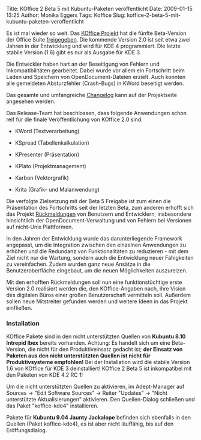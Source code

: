 Title: KOffice 2 Beta 5 mit Kubuntu-Paketen veröffentlicht
Date: 2009-01-15 13:25
Author: Monika Eggers
Tags: Koffice
Slug: koffice-2-beta-5-mit-kubuntu-paketen-veroffentlicht

Es ist mal wieder so weit. Das [KOffice
Projekt](http://www.koffice.org "http://www.koffice.org") hat die fünfte Beta-Version der Office Suite
[freigegeben](http://www.koffice.org/announcements/announce-2.0beta5.php "http://www.koffice.org/announcements/announce-2.0beta5.php"). Die kommende Version 2.0 ist seit etwa zwei Jahren in der
Entwicklung und wird für KDE 4 programmiert. Die letzte stabile Version
(1.6) gibt es nur als Ausgabe für KDE 3.


Die Entwickler haben hart an der Beseitigung von Fehlern und
Inkompatibilitäten gearbeitet. Dabei wurde vor allem ein Fortschritt
beim Laden und Speichern von OpenDocument-Dateien erzielt. Auch konnten
alle gemeldeten Absturzfehler (Crash-Bugs) in KWord beseitigt werden.  

Das gesamte und umfangreiche
[Changelog](http://www.koffice.org/announcements/changelog-2.0-beta5.php "http://www.koffice.org/announcements/changelog-2.0-beta5.php") kann auf der Projektseite angesehen werden.


<!--break--><!--break-->

Das Release-Team hat beschlossen, dass folgende Anwendungen schon reif
für die finale Veröffentlichung von KOffice 2.0 sind:


-   KWord (Textverarbeitung)
    
    
-   KSpread (Tabellenkalkulation)
    
    
-   KPresenter (Präsentation)
    
    
-   KPlato (Projektmanagement)
    
    
-   Karbon (Vektorgrafik)
    
    
-   Krita (Grafik- und Malanwendung)
    
    


Die verfolgte Zielsetzung mit der Beta 5 Freigabe ist zum einen die
Präsentation des Fortschritts seit der letzten Beta, zum anderen erhofft
sich das Projekt
[Rückmeldungen](http://bugs.kde.org "http://bugs.kde.org") von Benutzern und Entwicklern, insbesondere hinsichtlich der
OpenDocument-Verwaltung und von Fehlern bei Versionen auf nicht-Unix
Plattformen.


In den Jahren der Entwicklung wurde das darunterliegende Framework
angepasst, um die Integration zwischen den einzelnen Anwendungen zu
erhöhen und die Redundanz von Funktionalitäten zu reduzieren - mit dem
Ziel nicht nur die Wartung, sondern auch die Entwicklung neuer
Fähigkeiten zu vereinfachen. Zudem wurden ganz neue Ansätze in die
Benutzeroberfläche eingebaut, um die neuen Möglichkeiten auszureizen.


Mit den erhofften Rückmeldungen soll nun eine funktionstüchtige erste
Version 2.0 realisiert werden die, den KOffice-Angaben nach, ihre Vision
des digitalen Büros einer großen Benutzerschaft vermitteln soll.
Außerdem sollen neue Mitstreiter gefunden werden und weitere Ideen in
das Projekt einfließen.


  


### Installation


KOffice Pakete sind in den nicht unterstützten Quellen von **Kubuntu
8.10 Intrepid Ibex** bereits vorhanden. Achtung: Es handelt sich um eine
Beta-Version, die nicht für den Produktiveinsatz gedacht ist; **der
Einsatz von Paketen aus den nicht unterstützten Quellen ist nicht für
Produktivsysteme empfohlen!** Bei der Installation wird die stabile
Version 1.6 von KOffice für KDE 3 deinstalliert! KOffice 2 Beta 5 ist
inkompatibel mit den Paketen von KDE 4.2 RC 1!


Um die nicht unterstützten Quellen zu aktivieren, im Adept-Manager auf
Sources → "Edit Software Sources" → Reiter "Updates" → "Nicht
unterstützte Aktualisierungen" aktivieren. Den Quellen-Dialog schließen
und das Paket "koffice-kde4" installieren.


Pakete für **Kubuntu 9.04 Jaunty Jackalope** befinden sich ebenfalls in
den Quellen (Paket koffice-kde4), es ist aber nicht läuffähig, bis auf
den Eröffungsdialog.




